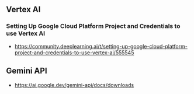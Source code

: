 

## Vertex AI
### Setting Up Google Cloud Platform Project and Credentials to use Vertex AI
* https://community.deeplearning.ai/t/setting-up-google-cloud-platform-project-and-credentials-to-use-vertex-ai/555545


## Gemini API
* https://ai.google.dev/gemini-api/docs/downloads